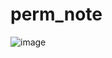 # perm_note
![image](https://github.com/Jimmy01240397/CTF-writeup/assets/57281249/a5e5a9d4-615a-4996-9055-e19d07eeb893)
